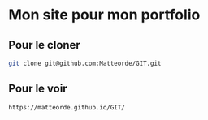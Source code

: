 # Mon site pour mon portfolio

## Pour le cloner 

```sh
git clone git@github.com:Matteorde/GIT.git
```

## Pour le voir

```sh
https://matteorde.github.io/GIT/
```
